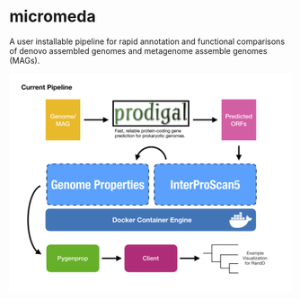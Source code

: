 # micromeda
A user installable pipeline for rapid annotation and functional comparisons of denovo assembled genomes and metagenome assemble genomes (MAGs).

![pipeline diagram](https://github.com/Micromeda/micromeda/raw/master/pipeline.png)
